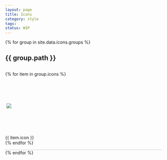 ```yaml
---
layout: page
title: Icons
category: style
tags:
status: WIP
---
```


<custom-style>
    <style is="custom-style">
.set {
    margin: auto;
    padding: 1em 0;
    border-bottom: 1px solid silver;
    @apply(--layout-horizontal);
    @apply(--layout-wrap);
}

.set:last-of-type {
    border-bottom: none;
}

.set:nth-of-type(4n-3) {
    color: var(--paper-grey-700);
}

.set:nth-of-type(4n-2) {
    color: var(--paper-pink-500);
}

.set:nth-of-type(4n-1) {
    color: var(--google-green-500);
}

.set:nth-of-type(4n) {
    color: var( --google-blue-500);
}

.container {
    min-width: 10em;
    padding: 1em 0.5em;
    text-align: center;
    @apply(--layout-vertical);
    @apply(--layout-center);
    @apply(--layout-flex);

}


.container > div {
    margin-top: 0.5em;
    color: black;
    font-size: 10px;
}
.icon-card{
    height:160px;
    width: 160px;
    background-color: var(--light-accent-color);
    white-space: nowrap;    
    text-align: center; 
    margin: 1em 0;
}
img{
    vertical-align: middle;
    max-height: 160px;
    max-width: 160px;
}
.helper {
    display: inline-block;
    height: 100%;
    vertical-align: middle;
}
    </style>
  </custom-style>

<body>
    {% for group in site.data.icons.groups %}  
    <h2>{{ group.path }}</h2>
    <div class="set">    
        {% for item in group.icons %}
        <span class="container">
            <div class="icon-card">
            <span class="helper"></span>
                <img src="../../images/style/icons/{{ group.path }}/{{ item.icon }}"/>
            </div>
            <div>{{ item.icon }}</div>
        </span>
        {% endfor %}
    </div>
    {% endfor %}
</body>